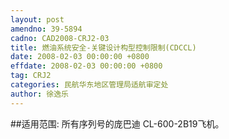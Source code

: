 ```yaml
---
layout: post
amendno: 39-5894
cadno: CAD2008-CRJ2-03
title: 燃油系统安全-关键设计构型控制限制(CDCCL)
date: 2008-02-03 00:00:00 +0800
effdate: 2008-02-03 00:00:00 +0800
tag: CRJ2
categories: 民航华东地区管理局适航审定处
author: 徐逸乐
---
```


##适用范围:
所有序列号的庞巴迪 CL-600-2B19飞机。


